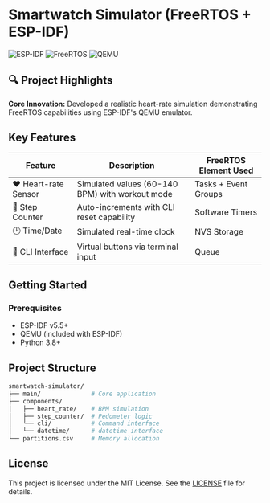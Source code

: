 # Smartwatch Simulator (FreeRTOS + ESP-IDF)

![ESP-IDF](https://img.shields.io/badge/ESP--IDF-v5.5+-blue.svg)
![FreeRTOS](https://img.shields.io/badge/FreeRTOS-v10.4-green.svg)
![QEMU](https://img.shields.io/badge/QEMU-ESP32_Emulator-orange.svg)

## 🔍 Project Highlights
**Core Innovation:** Developed a realistic heart-rate simulation demonstrating FreeRTOS capabilities using ESP-IDF's QEMU emulator.

## Key Features
| Feature | Description | FreeRTOS Element Used |
|---------|-------------|-----------------------|
| ❤️ Heart-rate Sensor | Simulated values (60-140 BPM) with workout mode | Tasks + Event Groups |
| 👟 Step Counter | Auto-increments with CLI reset capability | Software Timers |
| 🕒 Time/Date | Simulated real-time clock | NVS Storage |
| 🔘 CLI Interface | Virtual buttons via terminal input | Queue |

## Getting Started

### Prerequisites
- ESP-IDF v5.5+
- QEMU (included with ESP-IDF)
- Python 3.8+

## Project Structure
```bash
smartwatch-simulator/
├── main/              # Core application
├── components/
│   ├── heart_rate/    # BPM simulation
│   ├── step_counter/  # Pedometer logic
│   └── cli/           # Command interface
│   └── datetime/      # datetime interface
└── partitions.csv     # Memory allocation
```

## License
This project is licensed under the MIT License. See the [LICENSE](LICENSE) file for details.